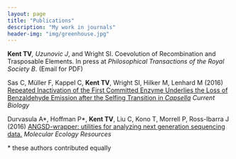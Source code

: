 ```yaml
---
layout: page
title: "Publications"
description: "My work in journals"
header-img: "img/greenhouse.jpg"
---
```

__Kent TV__*, Uzunovic J*, and Wright SI. Coevolution of Recombination and Trasposable Elements. In press at _Philosophical Transactions of the Royal Society B_. (Email for PDF)


Sas C, Müller F, Kappel C, __Kent TV__, Wright SI, Hilker M, Lenhard M (2016) [Repeated Inactivation of the First Committed Enzyme Underlies the Loss of Benzaldehyde Emission after the Selfing Transition in _Capsella_](http://www.cell.com/current-biology/pdf/S0960-9822(16)31211-8.pdf) _Current Biology_


Durvasula A\*, Hoffman P\*, __Kent TV__, Liu C, Kono T, Morrell P, Ross-Ibarra J (2016) [ANGSD-wrapper: utilities for analyzing next generation sequencing data.](https://paperpile.com/view/5070986b-1d9d-070d-ab30-90da2a40f357) _Molecular Ecology Resources_


\* these authors contributed equally
